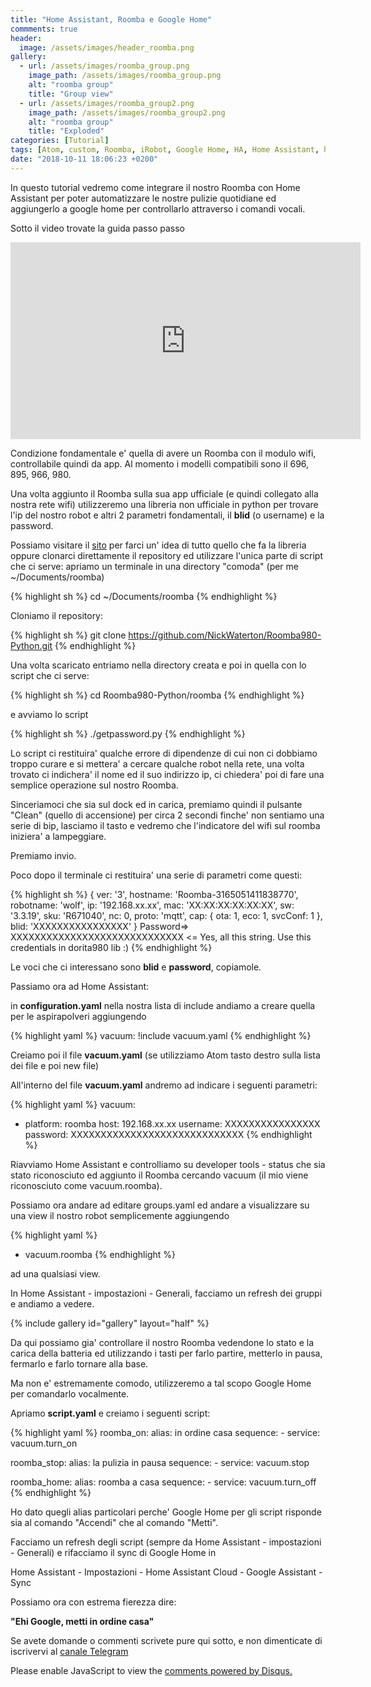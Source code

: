 ```yaml
---
title: "Home Assistant, Roomba e Google Home"
commments: true
header:
  image: /assets/images/header_roomba.png
gallery:
  - url: /assets/images/roomba_group.png
    image_path: /assets/images/roomba_group.png
    alt: "roomba group"
    title: "Group view"
  - url: /assets/images/roomba_group2.png
    image_path: /assets/images/roomba_group2.png
    alt: "roomba group"
    title: "Exploded"
categories: [Tutorial]
tags: [Atom, custom, Roomba, iRobot, Google Home, HA, Home Assistant, how-to, comandi vocali, Integrazione, Python, Script, Tutorial, Video, Yaml]
date: "2018-10-11 18:06:23 +0200"
---
```

In questo tutorial vedremo come integrare il nostro Roomba con Home Assistant per poter automatizzare le nostre pulizie quotidiane ed aggiungerlo a google home per controllarlo attraverso i comandi vocali.

Sotto il video trovate la guida passo passo

<iframe width="560" height="315" src="https://www.youtube.com/embed/bptaMAmg11g" frameborder="0" allow="autoplay; encrypted-media" allowfullscreen></iframe>


Condizione fondamentale e' quella di avere un Roomba con il modulo wifi, controllabile quindi da app.
Al momento i modelli compatibili sono il 696, 895, 966, 980.

Una volta aggiunto il Roomba sulla sua app ufficiale (e quindi collegato alla nostra rete wifi) utilizzeremo una libreria non ufficiale in python per trovare l'ip del nostro robot e altri 2 parametri fondamentali, il **blid** (o username) e la password.

Possiamo visitare il [sito](https://github.com/NickWaterton/Roomba980-Python) per farci un' idea di tutto quello che fa la libreria oppure clonarci direttamente il repository ed utilizzare l'unica parte di script che ci serve:
apriamo un terminale in una directory "comoda" (per me ~/Documents/roomba)

{% highlight sh %}
cd ~/Documents/roomba
{% endhighlight %}

Cloniamo il repository:

{% highlight sh %}
git clone https://github.com/NickWaterton/Roomba980-Python.git
{% endhighlight %}

Una volta scaricato entriamo nella directory creata e poi in quella con lo script che ci serve:

{% highlight sh %}
cd Roomba980-Python/roomba
{% endhighlight %}

e avviamo lo script

{% highlight sh %}
./getpassword.py
{% endhighlight %}

Lo script ci restituira' qualche errore di dipendenze di cui non ci dobbiamo troppo curare e si mettera' a cercare qualche robot nella rete, una volta trovato ci indichera' il nome ed il suo indirizzo ip, ci chiedera' poi di fare una semplice operazione sul nostro Roomba.

Sinceriamoci che sia sul dock ed in carica, premiamo quindi il pulsante "Clean" (quello di accensione) per circa 2 secondi finche' non sentiamo una serie di bip, lasciamo il tasto e vedremo che l'indicatore del wifi sul roomba iniziera' a lampeggiare.

Premiamo invio.

Poco dopo il terminale ci restituira' una serie di parametri come questi:

{% highlight sh %}
{ ver: '3',
  hostname: 'Roomba-3165051411838770',
  robotname: 'wolf',
  ip: '192.168.xx.xx',
  mac: 'XX:XX:XX:XX:XX:XX',
  sw: '3.3.19',
  sku: 'R671040',
  nc: 0,
  proto: 'mqtt',
  cap: { ota: 1, eco: 1, svcConf: 1 },
  blid: 'XXXXXXXXXXXXXXXX' }
Password=> XXXXXXXXXXXXXXXXXXXXXXXXXXXXX <= Yes, all this string.
Use this credentials in dorita980 lib :)
{% endhighlight %}

Le voci che ci interessano sono **blid** e **password**, copiamole.

Passiamo ora ad Home Assistant:

in **configuration.yaml** nella nostra lista di include andiamo a creare quella per le aspirapolveri aggiungendo

{% highlight yaml %}
vacuum: !include vacuum.yaml
{% endhighlight %}

Creiamo poi il file **vacuum.yaml** (se utilizziamo Atom tasto destro sulla lista dei file e poi new file)

All'interno del file **vacuum.yaml** andremo ad indicare i seguenti parametri:

{% highlight yaml %}
vacuum:
  - platform: roomba
    host: 192.168.xx.xx
    username: XXXXXXXXXXXXXXXX
    password: XXXXXXXXXXXXXXXXXXXXXXXXXXXXX
{% endhighlight %}

Riavviamo Home Assistant e controlliamo su developer tools - status che sia stato riconosciuto ed aggiunto il Roomba cercando vacuum (il mio viene riconosciuto come vacuum.roomba).

Possiamo ora andare ad editare groups.yaml ed andare a visualizzare su una view il nostro robot semplicemente aggiungendo

{% highlight yaml %}
- vacuum.roomba
{% endhighlight %}

ad una qualsiasi view.

In Home Assistant - impostazioni - Generali, facciamo un refresh dei gruppi e andiamo a vedere.

{% include gallery id="gallery" layout="half" %}

Da qui possiamo gia' controllare il nostro Roomba vedendone lo stato e la carica della batteria ed utilizzando i tasti per farlo partire, metterlo in pausa, fermarlo e farlo tornare alla base.

Ma non e' estremamente comodo, utilizzeremo a tal scopo Google Home per comandarlo vocalmente.

Apriamo **script.yaml** e creiamo i seguenti script:

{% highlight yaml %}
roomba_on:
  alias: in ordine casa
  sequence:
    - service: vacuum.turn_on

roomba_stop:
  alias: la pulizia in pausa
  sequence:
    - service: vacuum.stop

roomba_home:
  alias: roomba a casa
  sequence:
    - service: vacuum.turn_off
{% endhighlight %}

Ho dato quegli alias particolari perche' Google Home per gli script risponde sia al comando "Accendi" che al comando "Metti".

Facciamo un refresh degli script (sempre da Home Assistant - impostazioni - Generali) e rifacciamo il sync di Google Home in

Home Assistant - Impostazioni - Home Assistant Cloud - Google Assistant - Sync

Possiamo ora con estrema fierezza dire:

**"Ehi Google, metti in ordine casa"**

Se avete domande o commenti scrivete pure qui sotto, e non dimenticate di iscrivervi al [canale Telegram](https://t.me/italiadomotic)

<div id="disqus_thread"></div>
<script>

/**
*  RECOMMENDED CONFIGURATION VARIABLES: EDIT AND UNCOMMENT THE SECTION BELOW TO INSERT DYNAMIC VALUES FROM YOUR PLATFORM OR CMS.
*  LEARN WHY DEFINING THESE VARIABLES IS IMPORTANT: https://disqus.com/admin/universalcode/#configuration-variables*/
/*
var disqus_config = function () {
this.page.url = PAGE_URL;  // Replace PAGE_URL with your page's canonical URL variable
this.page.identifier = PAGE_IDENTIFIER; // Replace PAGE_IDENTIFIER with your page's unique identifier variable
};
*/
(function() { // DON'T EDIT BELOW THIS LINE
var d = document, s = d.createElement('script');
s.src = 'https://italiadomotica.disqus.com/embed.js';
s.setAttribute('data-timestamp', +new Date());
(d.head || d.body).appendChild(s);
})();
</script>
<noscript>Please enable JavaScript to view the <a href="https://disqus.com/?ref_noscript">comments powered by Disqus.</a></noscript>
